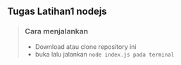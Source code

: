 ## Tugas Latihan1 nodejs

> ### Cara menjalankan
>
> - Download atau clone repository ini
> - buka lalu jalankan `node index.js pada terminal`
